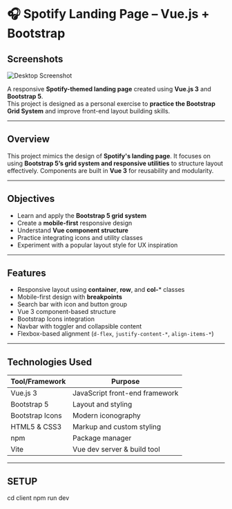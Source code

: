 # 🎧 Spotify Landing Page – Vue.js + Bootstrap


## Screenshots
![Desktop Screenshot](./client/src/assets/desktop_view.png)

A responsive **Spotify-themed landing page** created using **Vue.js 3** and **Bootstrap 5**.  
This project is designed as a personal exercise to **practice the Bootstrap Grid System** and improve front-end layout building skills.

---

## Overview

This project mimics the design of **Spotify's landing page**. It focuses on using **Bootstrap 5’s grid system and responsive utilities** to structure layout effectively. Components are built in **Vue 3** for reusability and modularity.

---

## Objectives

- Learn and apply the **Bootstrap 5 grid system**
- Create a **mobile-first** responsive design
- Understand **Vue component structure**
- Practice integrating icons and utility classes
- Experiment with a popular layout style for UX inspiration

---

## Features

- Responsive layout using **container**, **row**, and **col-*** classes
- Mobile-first design with **breakpoints**
- Search bar with icon and button group
- Vue 3 component-based structure
- Bootstrap Icons integration
- Navbar with toggler and collapsible content
- Flexbox-based alignment (`d-flex`, `justify-content-*`, `align-items-*`)

---

## Technologies Used

| Tool/Framework     | Purpose                              |
|--------------------|--------------------------------------|
| Vue.js 3           | JavaScript front-end framework       |
| Bootstrap 5        | Layout and styling                   |
| Bootstrap Icons    | Modern iconography                   |
| HTML5 & CSS3       | Markup and custom styling            |
| npm                | Package manager                      |
| Vite               | Vue dev server & build tool          |

---


## SETUP

cd client
npm run dev



